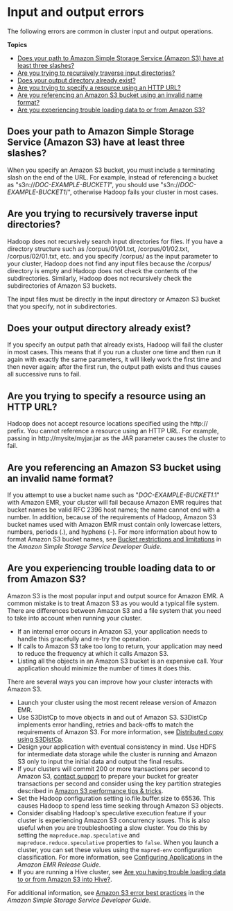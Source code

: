 # Input and output errors<a name="emr-troubleshoot-errors-io"></a>

The following errors are common in cluster input and output operations\.

**Topics**
+ [Does your path to Amazon Simple Storage Service \(Amazon S3\) have at least three slashes?](#threeslashes)
+ [Are you trying to recursively traverse input directories?](#recurseinput)
+ [Does your output directory already exist?](#directoryexist)
+ [Are you trying to specify a resource using an HTTP URL?](#httpurl)
+ [Are you referencing an Amazon S3 bucket using an invalid name format?](#validdnsname)
+ [Are you experiencing trouble loading data to or from Amazon S3?](#emr-troubleshoot-errors-io-1)

## Does your path to Amazon Simple Storage Service \(Amazon S3\) have at least three slashes?<a name="threeslashes"></a>

 When you specify an Amazon S3 bucket, you must include a terminating slash on the end of the URL\. For example, instead of referencing a bucket as "s3n://*DOC\-EXAMPLE\-BUCKET1*", you should use "s3n://*DOC\-EXAMPLE\-BUCKET1*/", otherwise Hadoop fails your cluster in most cases\. 

## Are you trying to recursively traverse input directories?<a name="recurseinput"></a>

 Hadoop does not recursively search input directories for files\. If you have a directory structure such as /corpus/01/01\.txt, /corpus/01/02\.txt, /corpus/02/01\.txt, etc\. and you specify /corpus/ as the input parameter to your cluster, Hadoop does not find any input files because the /corpus/ directory is empty and Hadoop does not check the contents of the subdirectories\. Similarly, Hadoop does not recursively check the subdirectories of Amazon S3 buckets\. 

 The input files must be directly in the input directory or Amazon S3 bucket that you specify, not in subdirectories\. 

## Does your output directory already exist?<a name="directoryexist"></a>

 If you specify an output path that already exists, Hadoop will fail the cluster in most cases\. This means that if you run a cluster one time and then run it again with exactly the same parameters, it will likely work the first time and then never again; after the first run, the output path exists and thus causes all successive runs to fail\. 

## Are you trying to specify a resource using an HTTP URL?<a name="httpurl"></a>

 Hadoop does not accept resource locations specified using the http:// prefix\. You cannot reference a resource using an HTTP URL\. For example, passing in http://mysite/myjar\.jar as the JAR parameter causes the cluster to fail\. 

## Are you referencing an Amazon S3 bucket using an invalid name format?<a name="validdnsname"></a>

 If you attempt to use a bucket name such as "*DOC\-EXAMPLE\-BUCKET1*\.1" with Amazon EMR, your cluster will fail because Amazon EMR requires that bucket names be valid RFC 2396 host names; the name cannot end with a number\. In addition, because of the requirements of Hadoop, Amazon S3 bucket names used with Amazon EMR must contain only lowercase letters, numbers, periods \(\.\), and hyphens \(\-\)\. For more information about how to format Amazon S3 bucket names, see [Bucket restrictions and limitations](https://docs.aws.amazon.com/AmazonS3/latest/dev/index.html?BucketRestrictions.html) in the *Amazon Simple Storage Service Developer Guide*\. 

## Are you experiencing trouble loading data to or from Amazon S3?<a name="emr-troubleshoot-errors-io-1"></a>

 Amazon S3 is the most popular input and output source for Amazon EMR\. A common mistake is to treat Amazon S3 as you would a typical file system\. There are differences between Amazon S3 and a file system that you need to take into account when running your cluster\. 
+  If an internal error occurs in Amazon S3, your application needs to handle this gracefully and re\-try the operation\. 
+  If calls to Amazon S3 take too long to return, your application may need to reduce the frequency at which it calls Amazon S3\. 
+  Listing all the objects in an Amazon S3 bucket is an expensive call\. Your application should minimize the number of times it does this\. 

 There are several ways you can improve how your cluster interacts with Amazon S3\. 
+  Launch your cluster using the most recent release version of Amazon EMR\. 
+ Use S3DistCp to move objects in and out of Amazon S3\. S3DistCp implements error handling, retries and back\-offs to match the requirements of Amazon S3\. For more information, see [Distributed copy using S3DistCp](https://docs.aws.amazon.com/emr/latest/ReleaseGuide/UsingEMR_s3distcp.html)\. 
+  Design your application with eventual consistency in mind\. Use HDFS for intermediate data storage while the cluster is running and Amazon S3 only to input the initial data and output the final results\. 
+  If your clusters will commit 200 or more transactions per second to Amazon S3, [contact support](https://aws.amazon.com/contact-us/) to prepare your bucket for greater transactions per second and consider using the key partition strategies described in [Amazon S3 performance tips & tricks](http://aws.typepad.com/aws/2012/03/amazon-s3-performance-tips-tricks-seattle-hiring-event.html)\. 
+  Set the Hadoop configuration setting io\.file\.buffer\.size to 65536\. This causes Hadoop to spend less time seeking through Amazon S3 objects\. 
+  Consider disabling Hadoop's speculative execution feature if your cluster is experiencing Amazon S3 concurrency issues\. This is also useful when you are troubleshooting a slow cluster\. You do this by setting the `mapreduce.map.speculative` and `mapreduce.reduce.speculative` properties to `false`\. When you launch a cluster, you can set these values using the `mapred-env` configuration classification\. For more information, see [Configuring Applications](https://docs.aws.amazon.com/emr/latest/ReleaseGuide/emr-configure-apps.html) in the *Amazon EMR Release Guide*\. 
+  If you are running a Hive cluster, see [Are you having trouble loading data to or from Amazon S3 into Hive?](emr-troubleshoot-error-hive.md#emr-troubleshoot-error-hive-3)\. 

 For additional information, see [Amazon S3 error best practices](https://docs.aws.amazon.com/AmazonS3/latest/dev/ErrorBestPractices.html) in the *Amazon Simple Storage Service Developer Guide*\. 